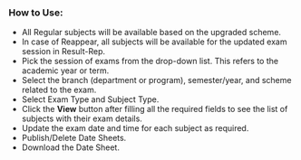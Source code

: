 ### **How to Use:**
   * All Regular subjects will be available based on the upgraded scheme. 
   * In case of Reappear, all subjects will be available for the updated exam session in Result-Rep.
   * Pick the session of exams from the drop-down list. This refers to the academic year or term.
   * Select the branch (department or program), semester/year, and scheme related to the exam.
   * Select Exam Type and Subject Type.
   * Click the **View** button after filling all the required fields to see the list of subjects with their exam details.
   * Update the exam date and time for each subject as required.
   * Publish/Delete Date Sheets.
   * Download the Date Sheet.

